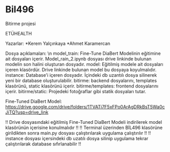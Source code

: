 # Bil496
Bitirme projesi

ETÜHEALTH

Yazarlar:
  *Kerem Yalçınkaya
  *Ahmet Karamercan
  
Dosya açıklamaları: \n
  model_train: Fine-Tune DiaBert Modelinin eğitimine ait dosyaları içerir. Model_rain_2.ipynb dosyası drive linkinde bulunan modelin son halini oluşturan dosyadır.
  model: Eğitilmiş modele ait dosyaları içeren klasördür. Drive linkinde bulunan model bu dosyaya koyulmalıdır.
  instance: Database'i içeren dosyadır. İçindeki db uzantılı dosya silinerek yeni bir database oluşturulabilir.
  bitirme: backend dosyalarını, templates klasörünü, static klasörünü içerir.
  bitirme/templates: frontend dosyalarını içerir.
  bitirme/static: Projedeki fotoğraflar gibi statik dosyaları tutar.

Fine-Tuned DiaBert Model: https://drive.google.com/drive/folders/1TVATi7F5xFPo0ArAgDRkBsT5Wa0cJiTQ?usp=drive_link

!! Drive dosyasındaki eğitilmiş Fine-Tuned DiaBert Modeli indirilerek model klasörünün içerisine konulmalıdır !!
!! Terminal üzerinden BİL496 klasörüne girildikten sonra main.py dosyası çalıştırılarak uygulama çalıştırılır !!
!! instance dosyası içersindeki db uzatılı dosya silinip uygulama tekrar çalıştırılarak database sıfırlanabilir !!
